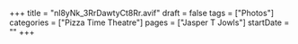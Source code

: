 +++
title = "nl8yNk_3RrDawtyCt8Rr.avif"
draft = false
tags = ["Photos"]
categories = ["Pizza Time Theatre"]
pages = ["Jasper T Jowls"]
startDate = ""
+++
